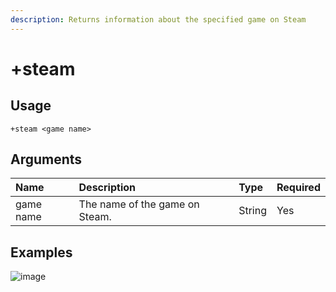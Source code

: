 ```yaml
---
description: Returns information about the specified game on Steam
---
```


# +steam

## Usage
```
+steam <game name>
```

## Arguments
Name | Description | Type | Required
:-- | :-- | :-- | :--
game name | The name of the game on Steam. | String | Yes

## Examples
![image](https://user-images.githubusercontent.com/111157596/254307423-5ba7ce38-0b1e-4b10-9c34-637408503ecb.png)
